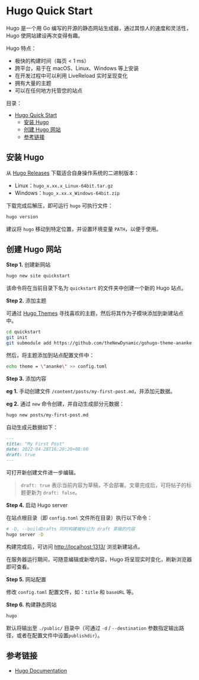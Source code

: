 # Hugo Quick Start

Hugo 是一个用 Go 编写的开源的静态网站生成器，通过其惊人的速度和灵活性，Hugo 使网站建设再次变得有趣。

Hugo 特点：

* 极快的构建时间（每页 < 1 ms）
* 跨平台，易于在 macOS、Linux、Windows 等上安装
* 在开发过程中可以利用 LiveReload 实时呈现变化
* 拥有大量的主题
* 可以在任何地方托管您的站点

目录：

- [Hugo Quick Start](#hugo-quick-start)
  - [安装 Hugo](#安装-hugo)
  - [创建 Hugo 网站](#创建-hugo-网站)
  - [参考链接](#参考链接)

## 安装 Hugo

从 [Hugo Releases](https://github.com/gohugoio/hugo/releases) 下载适合自身操作系统的二进制版本：

* Linux：`hugo_x.xx.x_Linux-64bit.tar.gz`
* Windows：`hugo_x.xx.x_Windows-64bit.zip`

下载完成后解压，即可运行 `hugo` 可执行文件：

```bash
hugo version
```

建议将 `hugo` 移动到特定位置，并设置环境变量 `PATH`，以便于使用。

## 创建 Hugo 网站

**Step 1.** 创建新网站

```bash
hugo new site quickstart
```

该命令将在当前目录下名为 `quickstart` 的文件夹中创建一个新的 Hugo 站点。

**Step 2.** 添加主题

可通过 [Hugo Themes](https://themes.gohugo.io) 寻找喜欢的主题，然后将其作为子模块添加到新建站点中。

```bash
cd quickstart
git init
git submodule add https://github.com/theNewDynamic/gohugo-theme-ananke.git themes/ananke
```

然后，将主题添加到站点配置文件中：

```bash
echo theme = \"ananke\" >> config.toml
```

**Step 3.** 添加内容

**eg 1.** 手动创建文件 `/content/posts/my-first-post.md`，并添加元数据。

**eg 2.** 通过 `new` 命令创建，并自动生成部分元数据：

```bash
hugo new posts/my-first-post.md
```

自动生成元数据如下：

```markdown
---
title: "My First Post"
date: 2022-04-28T16:20:20+08:00
draft: true
---
```

可打开新创建文件进一步编辑。

> `draft: true` 表示当前内容为草稿，不会部署。文章完成后，可将帖子的标题更新为 `draft: false`。

**Step 4.** 启动 Hugo server

在站点根目录（即 `config.toml` 文件所在目录）执行以下命令：

```bash
# -D, --buildDrafts 同时构建被标记为 draft 草稿的内容
hugo server -D
```

构建完成后，可访问 [<http://localhost:1313/>](http://localhost:1313/) 浏览新建站点。

在服务器运行期间，可随意编辑或新增内容，Hugo 将呈现实时变化，刷新浏览器即可查看。

**Step 5.** 网站配置

修改 `config.toml` 配置文件，如：`title` 和 `baseURL` 等。

**Step 6.** 构建静态网站

```bash
hugo
```

默认将输出至 `./public/` 目录中（可通过 `-d` / `--destination` 参数指定输出路径，或者在配置文件中设置`publishdir`）。

## 参考链接

* [Hugo Documentation](https://gohugo.io/documentation/)
